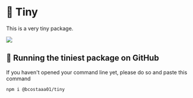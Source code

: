 # 👶 Tiny

This is a very tiny package.

<img src="https://img.shields.io/npm/v/@bcostaaa01/tiny">

## 🍼 Running the tiniest package on GitHub

If you haven't opened your command line yet, please do so and paste this command 

```
npm i @bcostaaa01/tiny
```

